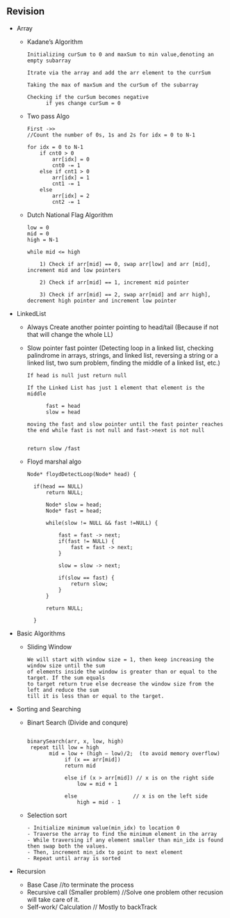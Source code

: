 ## Revision

 - Array 
    - Kadane’s Algorithm
      ``` 
      Initializing curSum to 0 and maxSum to min value,denoting an empty subarray

      Itrate via the array and add the arr element to the currSum

      Taking the max of maxSum and the curSum of the subarray

      Checking if the curSum becomes negative 
            if yes change curSum = 0

        ```
    - Two pass Algo
        ```
        First ->>
       //Count the number of 0s, 1s and 2s for idx = 0 to N-1

        for idx = 0 to N-1
            if cnt0 > 0
                arr[idx] = 0
                cnt0 -= 1
            else if cnt1 > 0
                arr[idx] = 1
                cnt1 -= 1
            else
                arr[idx] = 2
                cnt2 -= 1

        ```
    
    - Dutch National Flag Algorithm
        ``` 
        low = 0
        mid = 0
        high = N-1

        while mid <= high

            1) Check if arr[mid] == 0, swap arr[low] and arr [mid], increment mid and low pointers

            2) Check if arr[mid] == 1, increment mid pointer

            3) Check if arr[mid] == 2, swap arr[mid] and arr high], decrement high pointer and increment low pointer
      
        ```

 - LinkedList 
    -  Always Create another pointer pointing to head/tail (Because if not that will change the whole LL)
    - Slow pointer fast pointer (Detecting loop in a linked list, checking palindrome in arrays, strings, and linked list, reversing a string or a linked list, two sum problem, finding the middle of a linked list, etc.)
      ``` 
      If head is null just return null

      If the Linked List has just 1 element that element is the middle

            fast = head
            slow = head

      moving the fast and slow pointer until the fast pointer reaches the end while fast is not null and fast->next is not null


      return slow /fast

        ```

    - Floyd marshal algo
      ``` 
      Node* floydDetectLoop(Node* head) {

        if(head == NULL)
            return NULL;

            Node* slow = head;
            Node* fast = head;

            while(slow != NULL && fast !=NULL) {
                
                fast = fast -> next;
                if(fast != NULL) {
                    fast = fast -> next;
                }

                slow = slow -> next;

                if(slow == fast) {
                    return slow;
                }
            }

            return NULL;

        }

        ```
  - Basic Algorithms
    - Sliding Window
      ```
      We will start with window size = 1, then keep increasing the window size until the sum
      of elements inside the window is greater than or equal to the target. If the sum equals
      to target return true else decrease the window size from the left and reduce the sum
      till it is less than or equal to the target.

      ```
     
  - Sorting and Searching
     - Binart Search (Divide and conqure)
       ```
       
       binarySearch(arr, x, low, high)
        repeat till low = high
              mid = low + (high – low)/2;  (to avoid memory overflow)
                   if (x == arr[mid])
                   return mid
   
                   else if (x > arr[mid]) // x is on the right side
                       low = mid + 1
   
                   else                  // x is on the left side
                       high = mid - 1
       ```
     - Selection sort
        ```
        - Initialize minimum value(min_idx) to location 0
        - Traverse the array to find the minimum element in the array
        - While traversing if any element smaller than min_idx is found then swap both the values.
        - Then, increment min_idx to point to next element
        - Repeat until array is sorted
        ```
- Recursion
     - Base Case    //to terminate the process
     - Recursive call (Smaller problem)      //Solve one problem other recusion will take care of it.
     - Self-work/ Calculation      // Mostly to backTrack 

